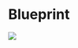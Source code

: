# Blueprint

[![](https://jitpack.io/v/mobillium/blueprint-android.svg)](https://jitpack.io/#mobillium/blueprint-android)
